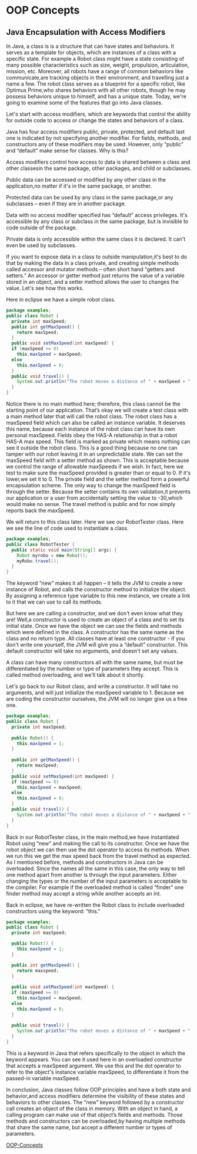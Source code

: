 # OOP Concepts

## Java Encapsulation with Access Modifiers

In Java, a class is is a structure that can have states and behaviors. It
serves as a template for objects, which are instances of a class with a
specific state. For example a Robot class might have a state consisting of many
possible characteristics such as size, weight, propulsion, articulation,
mission, etc. Moreover, all robots have a range of common behaviors like
communicate,are tracking objects in their environment, and travelling just a
name a few. The robot class serves as a blueprint for a specific robot, like
Optimus Prime,who shares behaviors with all other robots, though he may possess
behaviors unique to himself, and has a unique state. Today, we're going to
examine some of the features that go into Java classes.

Let's start with access modifiers, which are keywords that control the ability
for outside code to access or change the states and behaviors of a class.

Java has four access modifiers public, private, protected, and default last one
is indicated by not specifying another modifier. For fields, methods, and
constructors any of these modifiers may be used. However, only “public” and
“default” make sense for classes.  Why is this?

Access modifiers control how access to data is shared between a class and other
classesin the same package, other packages, and child or subclasses.

Public data can be accessed or modified by any other class in the
application,no matter if it's in the same package, or another.

Protected data can be used by any class in the same package,or any subclasses –
even if they are in another package. 

Data with no access modifier specified has “default” access privileges. It's
accessible by any class or subclass in the same package, but is invisible to
code outside of the package.

Private data is only accessible within the same class it is declared.  It can't
even be used by subclasses.

If you want to expose data in a class to outside manipulation,it's best to do
that by making the data in a class private, and creating simple methods called
accessor and mutator methods – often short hand “getters and setters.” An
accessor or getter method just returns the value of a variable stored in an
object, and a setter method allows the user to changes the value. Let's see how
this works.

Here in eclipse we have a simple robot class.

```java
package examples;
public class Robot {
  private int maxSpeed;
  public int getMaxSpeed() {
    return maxSpeed;
  }
  public void setMaxSpeed(int maxSpeed) {
  if (maxSpeed >= 0)
    this.maxSpeed = maxSpeed;
  else
    this.maxSpeed = 0;
  }
  public void travel() {
    System.out.println("The robot moves a distance of " + maxSpeed + " units.");
  }
}
```

Notice there is no main method here; therefore, this class cannot be the
starting point of our application. That’s okay we will create a test class with
a main method later that will call the robot class. The robot class has a
maxSpeed field which can also be called an instance variable. It deserves this
name, because each instance of the robot class can have its own personal
maxSpeed. Fields obey the HAS-A relationship in that a robot HAS-A max speed.
This field is marked as private which means nothing can see it outside the
robot class. This is a good thing because no one can tamper with our robot
leaving it in an unpredictable state. We can set the maxSpeed field with a
setter method as shown. This is acceptable because we control the range of
allowable maxSpeeds if we wish. In fact, here we test to make sure the maxSpeed
provided is greater than or equal to 0.  If it's lower,we set it to 0. The
private field and the setter method form a powerful encapsulation scheme. The
only way to change the maxSpeed field is through the setter. Because the setter
contains its own validation,it prevents our application or a user from
accidentally setting the value to -30,which would make no sense. The travel
method is public and for now simply reports back the maxSpeed.

We will return to this class later. Here we see our RobotTester class. Here we
see the line of code used to instantiate a class.

```java
package examples;
public class RobotTester {
  public static void main(String[] args) {
    Robot myrobo = new Robot();
    myRobo.travel();
  }
}
```

The keyword “new” makes it all happen – it tells the JVM to create a new
instance of Robot, and calls the constructor method to initialize the object.
By assigning a reference type variable to this new instance, we create a link
to it that we can use to call its methods.

But here we are calling a constructor, and we don't even know what they are!
Well,a constructor is used to create an object of a class and to set its
initial state. Once we have the object we can use the fields and methods which
were defined in the class. A constructor has the same name as the class and no
return type. All classes have at least one constructor - if you don't write one
yourself, the JVM will give you a “default” constructor. This default
constructor will take no arguments, and doesn't set any values.

A class can have many constructors all with the same name, but must be
differentiated by the number or type of parameters they accept. This is called
method overloading, and we'll talk about it shortly.

Let's go back to our Robot class, and write a constructor. It will take no
arguments, and will just initialize the maxSpeed variable to 1. Because we are
coding the constructor ourselves, the JVM will no longer give us a free one.

```java
package examples;
public class Robot {
  private int maxSpeed;
  
  public Robot() {
    this.maxSpeed = 1;
  }
  
  public int getMaxSpeed() {
    return maxSpeed;
  }
  public void setMaxSpeed(int maxSpeed) {
  if (maxSpeed >= 0)
    this.maxSpeed = maxSpeed;
  else
    this.maxSpeed = 0;
  }
  public void travel() {
    System.out.println("The robot moves a distance of " + maxSpeed + " units.");
  }
}
```

Back in our RobotTester class, in the main method,we have instantiated Robot
using “new” and making the call to its constructor. Once we have the robot
object we can then use the dot operator to access its methods. When we run this
we get the max speed back from the travel method as expected. As I mentioned
before, methods and constructors in Java can be overloaded. Since the names all
the same in this case, the only way to tell one method apart from another is
through the input parameters. Either changing the types or the number of the
input parameters is acceptable to the compiler. For example if the overloaded
method is called “finder” one finder method may accept a string while another
accepts an int.

Back in eclipse, we have re-written the Robot class to include overloaded
constructors using the keyword: “this.”

```java
package examples;
public class Robot {
  private int maxSpeed;

  public Robot() {
    this.maxSpeed = 1;
  }

  public int getMaxSpeed() {
    return maxspeed;
  }
  
  public void setMaxSpeed(int maxSpeed) {
  if (maxSpeed >= 0)
    this.maxSpeed = maxSpeed;
  else
    this.maxSpeed = 0;
  }
  
  public void travel() {
    System.out.println("The robot moves a distance of " + maxSpeed + " units.");
  }
}
```

This is a keyword in Java that refers specifically to the object in which the
keyword appears. You can see it used here in an overloaded constructor that
accepts a maxSpeed argument. We use this and the dot operator to refer to the
object's instance variable maxSpeed, to differentiate it from the passed-in
variable maxSpeed.

In conclusion, Java classes follow OOP principles and have a both state and
behavior,and access modifiers determine the visibility of these states and
behaviors to other classes. The “new” keyword followed by a constructor call
creates an object of the class in memory. With an object in hand, a calling
program can make use of that object’s fields and methods. Those methods and
constructors can be overloaded,by having multiple methods that share the same
name, but accept a different number or types of parameters. 

[OOP-Concepts](OOP-Concepts.md)

